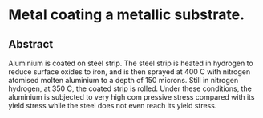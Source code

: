 # Metal coating a metallic substrate.

## Abstract
Aluminium is coated on steel strip. The steel strip is heated in hydrogen to reduce surface oxides to iron, and is then sprayed at 400 C with nitrogen atomised molten aluminium to a depth of 150 microns. Still in nitrogen hydrogen, at 350 C, the coated strip is rolled. Under these conditions, the aluminium is subjected to very high com pressive stress compared with its yield stress while the steel does not even reach its yield stress.